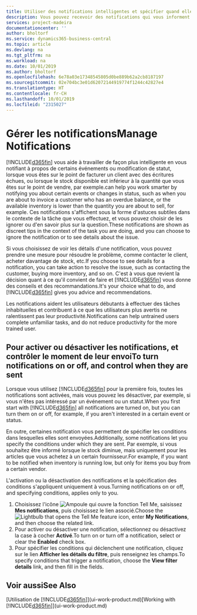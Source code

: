 ```yaml
---
title: Utiliser des notifications intelligentes et spécifier quand elles doivent s'afficher | Microsoft Docs
description: Vous pouvez recevoir des notifications qui vous informent sur les modifications de statut ou les événements, par exemple, un solde échu ou un stock bas.
services: project-madeira
documentationcenter: ''
author: bholtorf
ms.service: dynamics365-business-central
ms.topic: article
ms.devlang: na
ms.tgt_pltfrm: na
ms.workload: na
ms.date: 10/01/2019
ms.author: bholtorf
ms.openlocfilehash: 6e78a03e17348545805d0be889b62a2cb8187197
ms.sourcegitcommit: 02e704bc3e01d62072144919774f1244c42827e4
ms.translationtype: HT
ms.contentlocale: fr-CH
ms.lasthandoff: 10/01/2019
ms.locfileid: "2315027"
---
```

# <a name="manage-notifications"></a><span data-ttu-id="cde29-103">Gérer les notifications</span><span class="sxs-lookup"><span data-stu-id="cde29-103">Manage Notifications</span></span>
[!INCLUDE[d365fin](includes/d365fin_md.md)] <span data-ttu-id="cde29-104">vous aide à travailler de façon plus intelligente en vous notifiant à propos de certains événements ou modification de statut, lorsque vous êtes sur le point de facturer un client avec des écritures échues, ou lorsque le stock disponible est inférieur à la quantité que vous êtes sur le point de vendre, par exemple.</span><span class="sxs-lookup"><span data-stu-id="cde29-104">can help you work smarter by notifying you about certain events or changes in status, such as when you are about to invoice a customer who has an overdue balance, or the available inventory is lower than the quantity you are about to sell, for example.</span></span> <span data-ttu-id="cde29-105">Ces notifications s'affichent sous la forme d'astuces subtiles dans le contexte de la tâche que vous effectuez, et vous pouvez choisir de les ignorer ou d'en savoir plus sur la question.</span><span class="sxs-lookup"><span data-stu-id="cde29-105">These notifications are shown as discreet tips in the context of the task you are doing, and you can choose to ignore the notification or to see details about the issue.</span></span>  

<span data-ttu-id="cde29-106">Si vous choisissez de voir les détails d'une notification, vous pouvez prendre une mesure pour résoudre le problème, comme contacter le client, acheter davantage de stock, etc.</span><span class="sxs-lookup"><span data-stu-id="cde29-106">If you choose to see details for a notification, you can take action to resolve the issue, such as contacting the customer, buying more inventory, and so on.</span></span> <span data-ttu-id="cde29-107">C'est à vous que revient la décision quant à ce qu'il convient de faire et [!INCLUDE[d365fin](includes/d365fin_md.md)] vous donne des conseils et des recommandations.</span><span class="sxs-lookup"><span data-stu-id="cde29-107">It's your choice what to do, and [!INCLUDE[d365fin](includes/d365fin_md.md)] gives you advice and recommendations.</span></span>  

<span data-ttu-id="cde29-108">Les notifications aident les utilisateurs débutants à effectuer des tâches inhabituelles et contribuent à ce que les utilisateurs plus avertis ne ralentissent pas leur productivité.</span><span class="sxs-lookup"><span data-stu-id="cde29-108">Notifications can help untrained users complete unfamiliar tasks, and do not reduce productivity for the more trained user.</span></span>  

## <a name="to-turn-notifications-on-or-off-and-control-when-they-are-sent"></a><span data-ttu-id="cde29-109">Pour activer ou désactiver les notifications, et contrôler le moment de leur envoi</span><span class="sxs-lookup"><span data-stu-id="cde29-109">To turn notifications on or off, and control when they are sent</span></span>
<span data-ttu-id="cde29-110">Lorsque vous utilisez [!INCLUDE[d365fin](includes/d365fin_md.md)] pour la première fois, toutes les notifications sont activées, mais vous pouvez les désactiver, par exemple, si vous n'êtes pas intéressé par un événement ou un statut.</span><span class="sxs-lookup"><span data-stu-id="cde29-110">When you first start with [!INCLUDE[d365fin](includes/d365fin_md.md)] all notifications are turned on, but you can turn them on or off, for example, if you aren't interested in a certain event or status.</span></span>  

<span data-ttu-id="cde29-111">En outre, certaines notification vous permettent de spécifier les conditions dans lesquelles elles sont envoyées.</span><span class="sxs-lookup"><span data-stu-id="cde29-111">Additionally, some notifications let you specify the conditions under which they are sent.</span></span> <span data-ttu-id="cde29-112">Par exemple, si vous souhaitez être informé lorsque le stock diminue, mais uniquement pour les articles que vous achetez à un certain fournisseur.</span><span class="sxs-lookup"><span data-stu-id="cde29-112">For example, if you want to be notified when inventory is running low, but only for items you buy from a certain vendor.</span></span>  

<span data-ttu-id="cde29-113">L'activation ou la désactivation des notifications et la spécification des conditions s'appliquent uniquement à vous.</span><span class="sxs-lookup"><span data-stu-id="cde29-113">Turning notifications on or off, and specifying conditions, applies only to you.</span></span>  

1. <span data-ttu-id="cde29-114">Choisissez l'icône ![Ampoule qui ouvre la fonction Tell Me](media/ui-search/search_small.png "Dites-moi ce que vous voulez faire"), saisissez **Mes notifications**, puis choisissez le lien associé.</span><span class="sxs-lookup"><span data-stu-id="cde29-114">Choose the ![Lightbulb that opens the Tell Me feature](media/ui-search/search_small.png "Tell me what you want to do") icon, enter **My Notifications**, and then choose the related link.</span></span>
2. <span data-ttu-id="cde29-115">Pour activer ou désactiver une notification, sélectionnez ou désactivez la case à cocher **Activé**.</span><span class="sxs-lookup"><span data-stu-id="cde29-115">To turn on or turn off a notification, select or clear the **Enabled** check box.</span></span>
3. <span data-ttu-id="cde29-116">Pour spécifier les conditions qui déclenchent une notification, cliquez sur le lien **Afficher les détails du filtre**, puis renseignez les champs.</span><span class="sxs-lookup"><span data-stu-id="cde29-116">To specify conditions that trigger a notification, choose the **View filter details** link, and then fill in the fields.</span></span>  

## <a name="see-also"></a><span data-ttu-id="cde29-117">Voir aussi</span><span class="sxs-lookup"><span data-stu-id="cde29-117">See Also</span></span>
<span data-ttu-id="cde29-118">[Utilisation de [!INCLUDE[d365fin](includes/d365fin_md.md)]](ui-work-product.md)</span><span class="sxs-lookup"><span data-stu-id="cde29-118">[Working with [!INCLUDE[d365fin](includes/d365fin_md.md)]](ui-work-product.md)</span></span>
